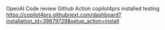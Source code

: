 OpenAI Code review Github Action
copilot4prs installed testing
https://copilot4prs.githubnext.com/dashboard?installation_id=39879729&setup_action=install

